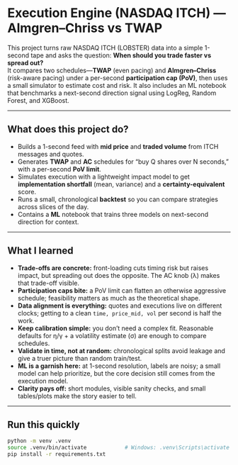 
# Execution Engine (NASDAQ ITCH) — Almgren–Chriss vs TWAP

This project turns raw NASDAQ ITCH (LOBSTER) data into a simple 1-second tape and asks the question: **When should you trade faster vs spread out?**  
It compares two schedules—**TWAP** (even pacing) and **Almgren–Chriss** (risk-aware pacing) under a per-second **participation cap (PoV)**, then uses a small simulator to estimate cost and risk. It also includes an ML notebook that benchmarks a next-second direction signal using LogReg, Random Forest, and XGBoost.

---

## What does this project do?

- Builds a 1-second feed with **mid price** and **traded volume** from ITCH messages and quotes.  
- Generates **TWAP** and **AC** schedules for “buy Q shares over N seconds,” with a per-second **PoV limit**.  
- Simulates execution with a lightweight impact model to get **implementation shortfall** (mean, variance) and a **certainty-equivalent** score.  
- Runs a small, chronological **backtest** so you can compare strategies across slices of the day.  
- Contains a **ML** notebook that trains three models on next-second direction for context.

---

## What I learned

- **Trade-offs are concrete:** front-loading cuts timing risk but raises impact, but spreading out does the opposite. The AC knob (λ) makes that trade-off visible.  
- **Participation caps bite:** a PoV limit can flatten an otherwise aggressive schedule; feasibility matters as much as the theoretical shape.  
- **Data alignment is everything:** quotes and executions live on different clocks; getting to a clean `time, price_mid, vol` per second is half the work.  
- **Keep calibration simple:** you don’t need a complex fit. Reasonable defaults for η/γ + a volatility estimate (σ) are enough to compare schedules.  
- **Validate in time, not at random:** chronological splits avoid leakage and give a truer picture than random train/test.  
- **ML is a garnish here:** at 1-second resolution, labels are noisy; a small model can help prioritize, but the core decision still comes from the execution model.  
- **Clarity pays off:** short modules, visible sanity checks, and small tables/plots make the story easier to tell.

---

## Run this quickly

```bash
python -m venv .venv
source .venv/bin/activate            # Windows: .venv\Scripts\activate
pip install -r requirements.txt
